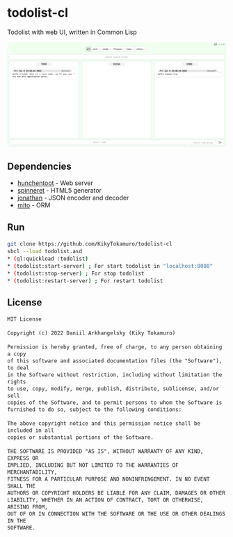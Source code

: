 # todolist-cl

Todolist with web UI, written in Common Lisp

![preview](./preview.png)

## Dependencies
 - [hunchentoot](https://github.com/edicl/hunchentoot) - Web server
 - [spinneret](https://github.com/ruricolist/spinneret) - HTML5 generator 
 - [jonathan](https://github.com/Rudolph-Miller/jonathan) - JSON encoder and decoder
 - [mito](https://github.com/fukamachi/mito) - ORM


## Run
```sh
git clone https://github.com/KikyTokamuro/todolist-cl
sbcl --load todolist.asd
* (ql:quickload :todolist)
* (todolist:start-server) ; For start todolist in "localhost:8080"
* (todolist:stop-server) ; For stop todolist
* (todolist:restart-server) ; For restart todolist
```

## License
```
MIT License

Copyright (c) 2022 Daniil Arkhangelsky (Kiky Tokamuro)

Permission is hereby granted, free of charge, to any person obtaining a copy
of this software and associated documentation files (the "Software"), to deal
in the Software without restriction, including without limitation the rights
to use, copy, modify, merge, publish, distribute, sublicense, and/or sell
copies of the Software, and to permit persons to whom the Software is
furnished to do so, subject to the following conditions:

The above copyright notice and this permission notice shall be included in all
copies or substantial portions of the Software.

THE SOFTWARE IS PROVIDED "AS IS", WITHOUT WARRANTY OF ANY KIND, EXPRESS OR
IMPLIED, INCLUDING BUT NOT LIMITED TO THE WARRANTIES OF MERCHANTABILITY,
FITNESS FOR A PARTICULAR PURPOSE AND NONINFRINGEMENT. IN NO EVENT SHALL THE
AUTHORS OR COPYRIGHT HOLDERS BE LIABLE FOR ANY CLAIM, DAMAGES OR OTHER
LIABILITY, WHETHER IN AN ACTION OF CONTRACT, TORT OR OTHERWISE, ARISING FROM,
OUT OF OR IN CONNECTION WITH THE SOFTWARE OR THE USE OR OTHER DEALINGS IN THE
SOFTWARE.
```

